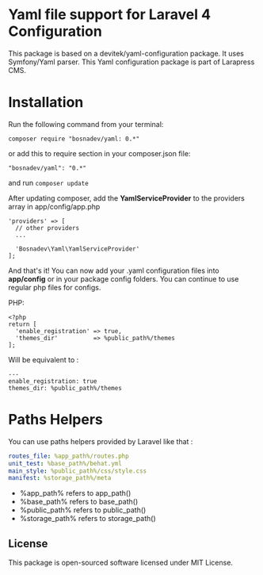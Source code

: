 Yaml file support for Laravel 4 Configuration
====

This package is based on a devitek/yaml-configuration package. It uses Symfony/Yaml parser. This Yaml configuration package is part of Larapress CMS.

Installation
====

Run the following command from your terminal:

```
composer require "bosnadev/yaml: 0.*"
```

or add this to require section in your composer.json file:

```
"bosnadev/yaml": "0.*"
```

and run ```composer update```

After updating composer, add the **YamlServiceProvider** to the providers array in app/config/app.php

```
'providers' => [
  // other providers
  ...
  
  'Bosnadev\Yaml\YamlServiceProvider'
];
```

And that's it! You can now add your .yaml configuration files into **app/config** or in your package config folders. 
You can continue to use regular php files for configs.

PHP:

```
<?php
return [
  'enable_registration' => true,
  'themes_dir'          => %public_path%/themes
];
```

Will be equivalent to :

```
---
enable_registration: true
themes_dir: %public_path%/themes
```

Paths Helpers
====

You can use paths helpers provided by Laravel like that :

```yaml
routes_file: %app_path%/routes.php
unit_test: %base_path%/behat.yml
main_style: %public_path%/css/style.css
manifest: %storage_path%/meta
```

* %app\_path% refers to app\_path()
* %base\_path% refers to base\_path()
* %public\_path% refers to public\_path()
* %storage\_path% refers to storage\_path()

License
--------

This package is open-sourced software licensed under MIT License.
